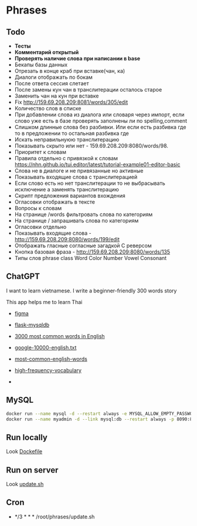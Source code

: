 # Phrases

## Todo
- **Тесты**
- **Комментарий открытый**
- **Проверять наличие слова при написании в base**
- Бекапы базы данных
- Отрезать в конце краб при вставке(чан, ка)
- Диалоги отображать по бокам
- После ответа сессия слетает
- После замены кун чан в транслитерации осталось старое
- Заменить чан на кун при вставке
- Fix http://159.69.208.209:8081/words/305/edit
- Количество слов в списке
- При добавлении слова из диалога или словаря через импорт, если слово уже есть в базе проверять заполнены ли по spelling,comment
- Слишком длинные слова без разбивки. Или если есть разбивка где то в предложении то остальная разбивка где
- Искать неправильнуюю транслитерацию
- Показывать скрыто или нет - 159.69.208.209:8080/words/98.
- Приоритет к словам
- Правила отдельно с привязкой к словам https://nhn.github.io/tui.editor/latest/tutorial-example01-editor-basic
- Слова не в диалоге и не привязанные но активные
- Показывать входящие слова с транслитерацией
- Если слово есть но нет транслитерации то не выбрасывать исключение а заменять транслитерацию
- Скрипт предложения вариантов вхождения
- Огласовки отображать в тексте
- Вопросы к словам
- На странице /words фильтровать слова по категориям
- На странице / запрашивать слова по категориям
- Огласовки отдельно
- Показывать входящие слова - http://159.69.208.209:8080/words/199/edit
- Отображать гласные согласные загадкой С реверсом
- Кнопка базовая фраза - http://159.69.208.209:8080/words/135
- Типы слов
    phrase
    class 
    Word
    Color
    Number
    Vowel
    Consonant
## ChatGPT
I want to learn vietnamese. I write a beginner-friendly 300 words story

This app helps me to learn Thai
- [figma](https://www.figma.com/file/okoaQC85mWsw2W7aBZY9Hv/Phrases?node-id=0%3A1&t=sHIDdoooyc8nmOxC-0)
- [flask-mysqldb](https://github.com/alexferl/flask-mysqldb)
- [3000 most common words in English](https://www.ef.com/wwen/english-resources/english-vocabulary/top-3000-words/)
- [google-10000-english.txt](https://github.com/first20hours/google-10000-english/blob/master/google-10000-english.txt)
- [most-common-english-words](https://github.com/edthrn/most-common-english-words/blob/master/nouns.txt)
- [high-frequency-vocabulary](https://github.com/arstgit/high-frequency-vocabulary)

- []()


## MySQL
```bash
docker run --name mysql -d --restart always -e MYSQL_ALLOW_EMPTY_PASSWORD=yes -e MYSQL_DATABASE=phrases -p 3306:3306 mysql:8
docker run --name myadmin -d --link mysql:db --restart always -p 8090:80 phpmyadmin/phpmyadmin
```


## Run locally

Look [Dockefile](Dockefile)


## Run on server

Look [update.sh](update.sh)


## Cron
* */3 * * * /root/phrases/update.sh
